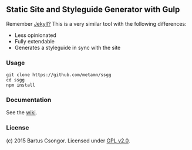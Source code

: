 ## Static Site and Styleguide Generator with Gulp

Remember [Jekyll?](http://jekyllrb.com/)
This is a very similar tool with the following differences:

* Less opinionated
* Fully extendable
* Generates a styleguide in sync with the site

### Usage

```
git clone https://github.com/metamn/ssgg
cd ssgg
npm install
```

### Documentation

See the [wiki](https://github.com/metamn/ssgg/wiki).

### License
(c) 2015 Bartus Csongor. Licensed under [GPL v2.0](http://choosealicense.com/licenses/gpl-2.0/).
